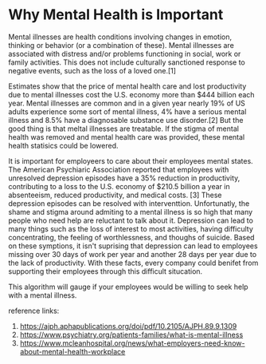 # Why Mental Health is Important


Mental illnesses are health conditions involving changes in emotion, thinking or behavior (or a combination of these). Mental illnesses are associated with distress and/or problems functioning in social, work or family activities. This does not include culturally sanctioned response to negative events, such as the loss of a loved one.[1]

Estimates show that the price of mental health care and lost productivity due to mental illnesses cost the U.S. economy more than $444 billion each year. Mental illnesses are common and in a given year nearly 19% of US adults experience some sort of mental illness, 4% have a serious mental illness and 8.5% have a diagnosable substance use disorder.[2] But the good thing is that meltal illnesses are treatable. If the stigma of mental health was removed and mental health care was provided, these mental health statisics could be lowered. 

It is important for employeers to care about their employees mental states. The American Psychiaric Association reported that employees with unresolved depression episodes have a 35% reduction in productivity, contributing to a loss to the U.S. economy of $210.5 billion a year in absenteeism, reduced productivity, and medical costs. [3] These depression episodes can be resolved with interventtion. Unfortunatly, the shame and stigma around admiting to a mental illness is so high that many people who need help are reluctant to talk about it. Depression can lead to many things such as the loss of interest to most activities, having difficulty concentrating, the feeling of worthlessness, and thoughs of suicide. Based on these symptions, it isn't suprising that depression can lead to employees missing over 30 days of work per year and another 28 days per year due to the lack of productivity. With these facts, every company could benifet from supporting their employees through this difficult situcation. 

This algorithm will gauge if your employees would be willing to seek help with a mental illness.

reference links: 
1. https://ajph.aphapublications.org/doi/pdf/10.2105/AJPH.89.9.1309 
2. https://www.psychiatry.org/patients-families/what-is-mental-illness 
3. https://www.mcleanhospital.org/news/what-employers-need-know-about-mental-health-workplace 